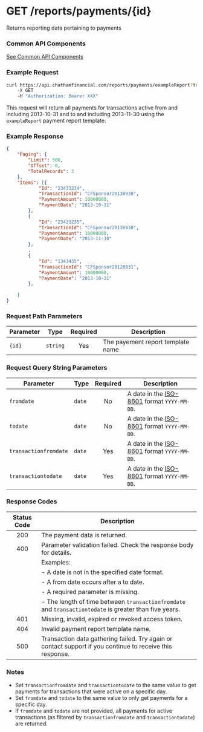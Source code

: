 GET /reports/payments/{id}
=======

Returns reporting data pertaining to payments

### Common API Components

[See Common API Components](../../../../blob/master/Common.md)

### Example Request

```bash
curl https://api.chathamfinancial.com/reports/payments/exampleReport?transactionfromdate=2013-10-31&transactiontodate=2013-11-30&offset=0
    -X GET
	-H "Authorization: Bearer XXX"
```

This request will return all payments for transactions active from and including 2013-10-31 and to and including 2013-11-30 using the `exampleReport` payment report template.

### Example Response

```json
{
    "Paging": {
        "Limit": 500,
        "Offset": 0,
        "TotalRecords": 3
    },
    "Items": [{
            "Id": "23433234",
            "TransactionId": "CFSponsor20130930",
            "PaymentAmount": 10000000,
            "PaymentDate": "2013-10-31"
		},
        {
            "Id": "23433235",
            "TransactionId": "CFSponsor20130930",
            "PaymentAmount": 10000000,
            "PaymentDate": "2013-11-30"
    	},
        ,
        {
            "Id": "1343435",
            "TransactionId": "CFSponsor20120831",
            "PaymentAmount": 10000000,
            "PaymentDate": "2013-10-31"
        },
        
	]	
}
```

### Request Path Parameters

| Parameter | Type     |  Required  | Description                       |
| --------- | -------- | :--------: | --------------------------------- |
| `{id}`    | `string` | Yes        | The payement report template name |

### Request Query String Parameters

| Parameter             | Type   |  Required  | Description                                 |
| --------------------- | ------ | :--------: | ------------------------------------------- |
| `fromdate`            | `date` | No         | A date in the [ISO-8601](http://en.wikipedia.org/wiki/ISO_8601#Calendar_dates) format `YYYY-MM-DD`. |
| `todate`              | `date` | No         | A date in the [ISO-8601](http://en.wikipedia.org/wiki/ISO_8601#Calendar_dates) format `YYYY-MM-DD`. |
| `transactionfromdate` | `date` | Yes        | A date in the [ISO-8601](http://en.wikipedia.org/wiki/ISO_8601#Calendar_dates) format `YYYY-MM-DD`. |
| `transactiontodate`   | `date` | Yes        | A date in the [ISO-8601](http://en.wikipedia.org/wiki/ISO_8601#Calendar_dates) format `YYYY-MM-DD`. |

### Response Codes

|  Status Code  | Description
| :-----------: | -----------
| 200           | The payment data is returned.
| 400           | Parameter validation failed. Check the response body for details. 
| | Examples: 
| | - A date is not in the specified date format.
| | - A from date occurs after a to date.
| | - A required parameter is missing.
| | - The length of time between `transactionfromdate` and `transactiontodate` is greater than five years.
| 401           | Missing, invalid, expired or revoked access token.
| 404           | Invalid payment report template name.
| 500           | Transaction data gathering failed. Try again or contact support if you continue to receive this response.

### Notes

- Set `transactionfromdate` and `transactiontodate` to the same value to get payments for transactions that were active on a specific day.
- Set `fromdate` and `todate` to the same value to only get payments for a specific day.
- If `fromdate` and `todate` are not provided, all payments for active transactions (as filtered by `transactionfromdate` and `transactiontodate`) are returned.
